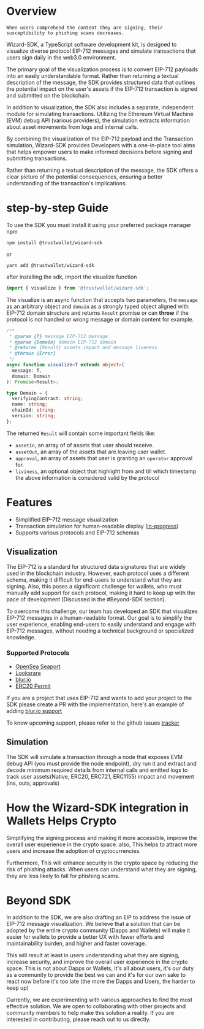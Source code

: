# Overview
```
When users comprehend the content they are signing, their susceptibility to phishing scams decreases.
```
Wizard-SDK, a TypeScript software development kit, is designed to visualize diverse protocol EIP-712 messages and simulate transactions that users sign daily in the web3.0 environment.

The primary goal of the visualization process is to convert EIP-712 payloads into an easily understandable format. Rather than returning a textual description of the message, the SDK provides structured data that outlines the potential impact on the user's assets if the EIP-712 transaction is signed and submitted on the blockchain.

In addition to visualization, the SDK also includes a separate, independent module for simulating transactions. Utilizing the Ethereum Virtual Machine (EVM) debug API (various providers), the simulation extracts information about asset movements from logs and internal calls.

By combining the visualization of the EIP-712 payload and the Transaction simulation, Wizard-SDK provides Developers with a one-in-place tool aims that helps empower users to make informed decisions before signing and submitting transactions. 

Rather than returning a textual description of the message, the SDK offers a clear picture of the potential consequences, ensuring a better understanding of the transaction's implications.

# step-by-step Guide

To use the SDK you must install it using your preferred package manager npm
```
npm install @trustwallet/wizard-sdk
```
or
```
yarn add @trustwallet/wizard-sdk
```

after installing the sdk, import the visualize function
``` typescript
import { visualize } from '@trustwallet/wizard-sdk';
```
The visualize is an async function that accepts two parameters, the `message` as an arbitrary object and `domain` as a strongly typed object aligned with EIP-712 domain structure and returns `Result` promise or can **throw** if the protocol is not handled or wrong message or domain content for example.

```typescript
/**
 * @param {T} message EIP-712 message
 * @param {Domain} domain EIP-712 domain
 * @returns {Result} assets impact and message liveness
 * @throws {Error}
 */
async function visualize<T extends object>(
  message: T,
  domain: Domain
): Promise<Result>;

type Domain = {
  verifyingContract: string;
  name: string;
  chainId: string;
  version: string;
};
```

The returned `Result` will contain some important fields like:
- `assetIn`, an array of of assets that user should receive.
- `assetOut`, an array of the assets that are leaving user wallet.
- `approval`, an array of assets that user is granting an `operator` approval for.
- `liviness`, an optional object that highlight from and till which timestamp the above information is considered valid by the protocol

# Features
- Simplified EIP-712 message visualization
- Transaction simulation for human-readable display ([in-progress](https://github.com/trustwallet/wizard-sdk/issues/18))
- Supports various protocols and EIP-712 schemas

## Visualization
The EIP-712 is a standard for structured data signatures that are widely used in the blockchain industry. However, each protocol uses a different schema, making it difficult for end-users to understand what they are signing. Also, this poses a significant challenge for wallets, who must manually add support for each protocol, making it hard to keep up with the pace of development (Discussed in the #Beyond-SDK section).

To overcome this challenge, our team has developed an SDK that visualizes EIP-712 messages in a human-readable format. Our goal is to simplify the user experience, enabling end-users to easily understand and engage with EIP-712 messages, without needing a technical background or specialized knowledge.

### Supported Protocols
- [OpenSea Seaport](https://docs.opensea.io/reference/seaport-overview)
- [Looksrare](https://docs.looksrare.org/developers/welcome)
- [blur.io](https://docs.blur.foundation/)
- [ERC20 Permit](https://eips.ethereum.org/EIPS/eip-2612)

If you are a project that uses EIP-712 and wants to add your project to the SDK please create a PR with the implementation, here's an example of adding [blur.io support](https://github.com/trustwallet/wizard-sdk/pull/14/files)

To know upcoming support, please refer to the github issues [tracker](https://github.com/trustwallet/wizard-sdk/issues?q=is%3Aissue+is%3Aopen+label%3A%22EIP712+Support%22)

## Simulation
The SDK will simulate a transaction through a node that exposes EVM debug API (you must provide the node endpoint), dry run it and extract and decode minimum required details from internal calls and emitted logs to track user assets(Native, ERC20, ERC721, ERC1155) impact and movement (ins, outs, approvals) 

# How the Wizard-SDK integration in Wallets Helps Crypto
Simplifying the signing process and making it more accessible, improve the overall user experience in the crypto space. also, This helps to attract more users and increase the adoption of cryptocurrencies.

Furthermore, This will enhance security in the crypto space by reducing the risk of phishing attacks. When users can understand what they are signing, they are less likely to fall for phishing scams.

# Beyond SDK
In addition to the SDK, we are also drafting an EIP to address the issue of EIP-712 message visualization. We believe that a solution that can be adopted by the entire crypto community (Dapps and Wallets) will make it easier for wallets to provide a better UX with fewer efforts and maintainability burden, and higher and faster coverage.

This will result at least in users understanding what they are signing, increase security, and improve the overall user experience in the crypto space. This is not about Dapps or Wallets, It's all about users, it's our duty as a community to provide the best we can and it's for our own sake to react now before it's too late (the more the Dapps and Users, the harder to keep up)

Currently, we are experimenting with various approaches to find the most effective solution. We are open to collaborating with other projects and community members to help make this solution a reality. If you are interested in contributing, please reach out to us directly.